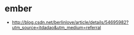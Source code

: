 # ember
- http://blog.csdn.net/berlinlove/article/details/54695982?utm_source=itdadao&utm_medium=referral
